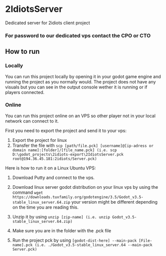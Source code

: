 # 2IdiotsServer

Dedicated server for 2idiots client project

### For password to our dedicated vps contact the CPO or CTO

## How to run

### Locally
You can run this project locally by opening it in your godot game engine and running the project as you normally would.
The project does not have any visuals but you can see in the output console wether it is running or if players connected.

### Online
You can run this project online on an VPS so other player not in your local network can connect to it.

First you need to export the project and send it to your vps:
1. Export the project for linux
2. Transfer the file with ```scp [path/file.pck] [username]@[ip-adress or domain name]:[folder]/[file_name.pck] (i.e. scp D:\godot_projects\2idiots-export\2IdiotsServer.pck root@194.36.45.181:2idiots/Server.pck)```


Here is how to run it on a Linux Ubuntu VPS:

1. Download Putty and connect to the vps.

2. Download linux server godot distribution on your linux vps by using the command ```wget https://downloads.tuxfamily.org/godotengine/3.5/Godot_v3.5-stable_linux_server.64.zip``` your version might be different depending on the time you are reading this.

3. Unzip it by using ```unzip [zip-name] (i.e. unzip Godot_v3.5-stable_linux_server.64.zip)```

4. Make sure you are in the folder with the .pck file

5. Run the project pck by using ```[godot-dist-here] --main-pack [File-name].pck (i.e. ./Godot_v3.5-stable_linux_server.64 --main-pack Server.pck)```

